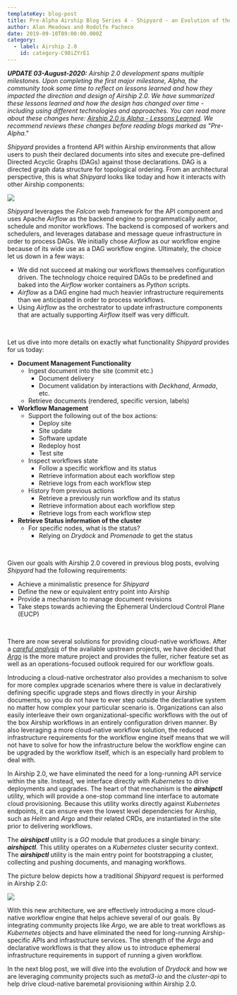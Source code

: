 ```yaml
---
templateKey: blog-post
title: Pre-Alpha Airship Blog Series 4 - Shipyard - an Evolution of the Front Door
author: Alan Meadows and Rodolfo Pacheco
date: 2019-09-10T09:00:00.000Z
category: 
  - label: Airship 2.0
    id: category-C98iZYrE1
---
```


_**UPDATE 03-August-2020:** Airship 2.0 development spans multiple milestones. Upon completing the first major
milestone, Alpha, the community took some time to reflect on lessons learned and how they impacted the direction and
design of Airship 2.0. We have summarized these lessons learned and how the design has changed over time - including
using different technologies and approaches. You can read more about these changes here: [Airship 2.0 is Alpha - Lessons
Learned](https://www.airshipit.org/blog/airship2-is-alpha/). We recommend reviews these changes before reading blogs
marked as "Pre-Alpha."_

*Shipyard* provides a frontend API within Airship environments that allow users to push their declared documents into sites and execute pre-defined Directed Acyclic Graphs (DAGs) against those declarations. DAG is a directed graph data structure for topological ordering. From an architectural perspective, this is what *Shipyard* looks like today and how it interacts with other Airship components:<!-- more -->

![](/img/airship-1-shipyard.jpg)

*Shipyard* leverages the *Falcon* web framework for the API component and uses Apache *Airflow* as the backend engine to programmatically author, schedule and monitor workflows. The backend is composed of workers and schedulers, and leverages database and message queue infrastructure in order to process DAGs. We initially chose *Airflow* as our workflow engine because of its wide use as a DAG workflow engine. Ultimately, the choice let us down in a few ways:

- We did not succeed at making our workflows themselves configuration driven. The technology choice required DAGs to be predefined and baked into the *Airflow* worker containers as *Python* scripts.
- *Airflow* as a DAG engine had much heavier infrastructure requirements than we anticipated in order to process workflows.
- Using *Airflow* as the orchestrator to update infrastructure components that are actually supporting *Airflow* itself was very difficult.

<br>

Let us dive into more details on exactly what functionality *Shipyard* provides for us today:

- **Document Management Functionality**
  - Ingest document into the site (commit etc.) 
    - Document delivery
    - Document validation by interactions with *Deckhand*, *Armada*, etc.
  - Retrieve documents (rendered, specific version, labels)
- **Workflow Management**
  - Support the following out of the box actions:
    - Deploy site
    - Site update
    - Software update
    - Redeploy host
    - Test site
  - Inspect workflows state
    - Follow a specific workflow and its status
    - Retrieve information about each workflow step
    - Retrieve logs from each workflow step
  - History from previous actions 
    - Retrieve a previously run workflow and its status
    - Retrieve information about each workflow step
    - Retrieve logs from each workflow step
- **Retrieve Status information of the cluster**
  - For specific nodes, what is the status?
    - Relying on *Drydock* and *Promenade* to get the status

<br>

Given our goals with Airship 2.0 covered in previous blog posts, evolving *Shipyard* had the following requirements:

- Achieve a minimalistic presence for *Shipyard*
- Define the new or equivalent entry point into Airship 
- Provide a mechanism to manage document revisions
- Take steps towards achieving the Ephemeral Undercloud Control Plane (EUCP)

<br>

There are now several solutions for providing cloud-native workflows. After a [*careful analysis*](https://www.openstack.org/videos/summits/denver-2019/the-future-of-kubernetes-workflows-for-open-infrastructure) of the available upstream projects, we have decided that [*Argo*](https://github.com/argoproj/argo) is the more mature project and provides the fuller, richer feature set as well as an operations-focused outlook required for our workflow goals.

Introducing a cloud-native orchestrator also provides a mechanism to solve for more complex upgrade scenarios where there is value in declaratively defining specific upgrade steps and flows directly in your Airship documents, so you do not have to ever step outside the declarative system no matter how complex your particular scenario is. Organizations can also easily interleave their own organizational-specific workflows with the out of the box Airship workflows in an entirely configuration driven manner. By also leveraging a more cloud-native workflow solution, the reduced infrastructure requirements for the workflow engine itself means that we will not have to solve for how the infrastructure below the workflow engine can be upgraded by the workflow itself, which is an especially hard problem to deal with. 

In Airship 2.0, we have eliminated the need for a long-running API service within the site. Instead, we interface directly with *Kubernetes* to drive deployments and upgrades. The heart of that mechanism is the ***airshipctl*** utility, which will provide a one-stop command line interface to automate cloud provisioning. Because this utility works directly against *Kubernetes* endpoints, it can ensure even the lowest level dependencies for Airship, such as *Helm* and *Argo* and their related CRDs, are instantiated in the site prior to delivering workflows.

The ***airshipctl*** utility is a *GO* module that produces a single binary: ***airshipctl***. This utility operates on a *Kubernetes* cluster security context. The ***airshipctl*** utility is the main entry point for bootstrapping a cluster, collecting and pushing documents, and managing workflows.

The picture below depicts how a traditional *Shipyard* request is performed in Airship 2.0:

![](/img/airship-2-shipyard-flow.png)

With this new architecture, we are effectively introducing a more cloud-native workflow engine that helps achieve several of our goals. By integrating community projects like *Argo*, we are able to treat workflows as *Kubernetes* objects and have eliminated the need for long-running Airship-specific APIs and infrastructure services. The strength of the *Argo* and declarative workflows is that they allow us to introduce ephemeral infrastructure requirements in support of running a given workflow. 

In the next blog post, we will dive into the evolution of *Drydock* and how we are leveraging community projects such as *metal3-io* and the *cluster-api* to help drive cloud-native baremetal provisioning within Airship 2.0.
